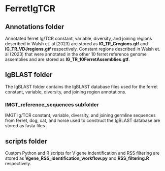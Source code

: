 # FerretIgTCR

## Annotations folder
Annotated ferret Ig/TCR constant, variable, diversity, and joining regions described in Walsh et. al (2023) 
are stored as **IG_TR_Cregions.gtf** and **IG_TR_VDJregions.gtf** respectively.
Constant regions described in Walsh et. al (2023) that were annotated in the other 10 ferret reference genome
assemblies and are stored as **IG_TR_10FerretAssemblies.gtf**.

## IgBLAST folder 
The IgBLAST folder contains the IgBLAST database files used for the ferret constant, variable, diversity,
and joining region annotations.

### IMGT_reference_sequences subfolder
IMGT Ig/TCR constant, variable, diversity, and joining germline sequences from ferret, dog, cat, and horse 
used to construct the IgBLAST database are stored as fasta files.

## scripts folder
Custom Python and R scripts for V gene indentification and RSS filtering are stored as 
**Vgene_RSS_identification_workflow.py** and **RSS_filtering.R** respectively.

